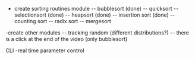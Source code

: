 - create sorting routines module
-- bubblesort (done)
-- quicksort
-- selectionsort (done)
-- heapsort (done)
-- insertion sort (done)
-- counting sort
-- radix sort
-- mergesort

-create other modules
-- tracking random (different distributions?)
-- there is a click at the end of the video (only bubblesort)

CLI
-real time parameter control

